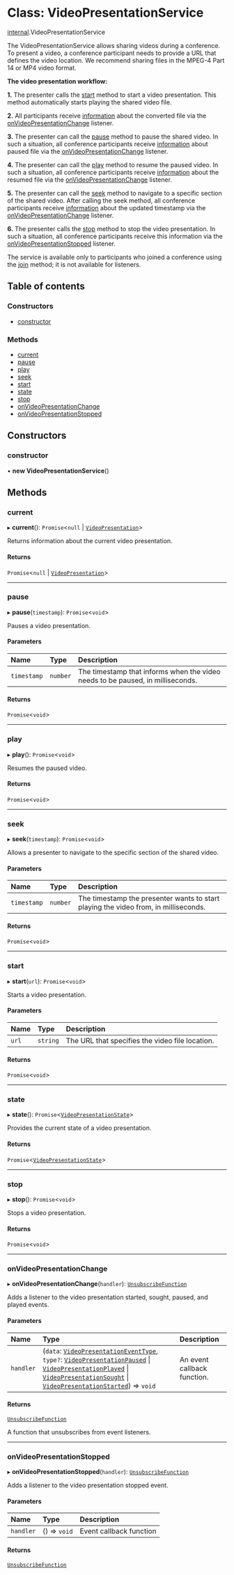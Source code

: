 # Class: VideoPresentationService

[internal](../modules/internal.md).VideoPresentationService

The VideoPresentationService allows sharing videos during a conference. To present a video, a conference participant needs to provide a URL that defines the video location. We recommend sharing files in the MPEG-4 Part 14 or MP4 video format.

**The video presentation workflow:**

**1.** The presenter calls the [start](#start) method to start a video presentation. This method automatically starts playing the shared video file.

**2.** All participants receive [information](doc:rn-client-sdk-models-videopresentationeventtype) about the converted file via the [onVideoPresentationChange](#onvideopresentationchange) listener.

**3.** The presenter can call the [pause](#pause) method to pause the shared video. In such a situation, all conference participants receive [information](doc:rn-client-sdk-models-videopresentationeventtype) about paused file via the [onVideoPresentationChange](#onvideopresentationchange) listener.

**4.** The presenter can call the [play](#play) method to resume the paused video. In such a situation, all conference participants receive [information](doc:rn-client-sdk-models-videopresentationeventtype) about the resumed file via the [onVideoPresentationChange](#onvideopresentationchange) listener.

**5.** The presenter can call the [seek](#seek) method to navigate to a specific section of the shared video. After calling the seek method, all conference participants receive [information](doc:rn-client-sdk-models-videopresentationeventtype) about the updated timestamp via the [onVideoPresentationChange](#onvideopresentationchange) listener.

**6.** The presenter calls the [stop](#stop) method to stop the video presentation. In such a situation, all conference participants receive this information via the [onVideoPresentationStopped](#onvideopresentationstopped) listener.

The service is available only to participants who joined a conference using the [join](doc:rn-client-sdk-conferenceservice#join) method; it is not available for listeners.

## Table of contents

### Constructors

- [constructor](internal.VideoPresentationService.md#constructor)

### Methods

- [current](internal.VideoPresentationService.md#current)
- [pause](internal.VideoPresentationService.md#pause)
- [play](internal.VideoPresentationService.md#play)
- [seek](internal.VideoPresentationService.md#seek)
- [start](internal.VideoPresentationService.md#start)
- [state](internal.VideoPresentationService.md#state)
- [stop](internal.VideoPresentationService.md#stop)
- [onVideoPresentationChange](internal.VideoPresentationService.md#onvideopresentationchange)
- [onVideoPresentationStopped](internal.VideoPresentationService.md#onvideopresentationstopped)

## Constructors

### constructor

• **new VideoPresentationService**()

## Methods

### current

▸ **current**(): `Promise`<``null`` \| [`VideoPresentation`](../interfaces/internal.VideoPresentation.md)\>

Returns information about the current video presentation.

#### Returns

`Promise`<``null`` \| [`VideoPresentation`](../interfaces/internal.VideoPresentation.md)\>

___

### pause

▸ **pause**(`timestamp`): `Promise`<`void`\>

Pauses a video presentation.

#### Parameters

| Name | Type | Description |
| :------ | :------ | :------ |
| `timestamp` | `number` | The timestamp that informs when the video needs to be paused, in milliseconds. |

#### Returns

`Promise`<`void`\>

___

### play

▸ **play**(): `Promise`<`void`\>

Resumes the paused video.

#### Returns

`Promise`<`void`\>

___

### seek

▸ **seek**(`timestamp`): `Promise`<`void`\>

Allows a presenter to navigate to the specific section of the shared video.

#### Parameters

| Name | Type | Description |
| :------ | :------ | :------ |
| `timestamp` | `number` | The timestamp the presenter wants to start playing the video from, in milliseconds. |

#### Returns

`Promise`<`void`\>

___

### start

▸ **start**(`url`): `Promise`<`void`\>

Starts a video presentation.

#### Parameters

| Name | Type | Description |
| :------ | :------ | :------ |
| `url` | `string` | The URL that specifies the video file location. |

#### Returns

`Promise`<`void`\>

___

### state

▸ **state**(): `Promise`<[`VideoPresentationState`](../enums/internal.VideoPresentationState.md)\>

Provides the current state of a video presentation.

#### Returns

`Promise`<[`VideoPresentationState`](../enums/internal.VideoPresentationState.md)\>

___

### stop

▸ **stop**(): `Promise`<`void`\>

Stops a video presentation.

#### Returns

`Promise`<`void`\>

___

### onVideoPresentationChange

▸ **onVideoPresentationChange**(`handler`): [`UnsubscribeFunction`](../modules/internal.md#unsubscribefunction)

Adds a listener to the video presentation started, sought, paused, and played events.

#### Parameters

| Name | Type | Description |
| :------ | :------ | :------ |
| `handler` | (`data`: [`VideoPresentationEventType`](../interfaces/internal.VideoPresentationEventType.md), `type?`: [`VideoPresentationPaused`](../modules/internal.md#videopresentationpaused) \| [`VideoPresentationPlayed`](../modules/internal.md#videopresentationplayed) \| [`VideoPresentationSought`](../modules/internal.md#videopresentationsought) \| [`VideoPresentationStarted`](../modules/internal.md#videopresentationstarted)) => `void` | An event callback function. |

#### Returns

[`UnsubscribeFunction`](../modules/internal.md#unsubscribefunction)

A function that unsubscribes from event listeners.

___

### onVideoPresentationStopped

▸ **onVideoPresentationStopped**(`handler`): [`UnsubscribeFunction`](../modules/internal.md#unsubscribefunction)

Adds a listener to the video presentation stopped event.

#### Parameters

| Name | Type | Description |
| :------ | :------ | :------ |
| `handler` | () => `void` | Event callback function |

#### Returns

[`UnsubscribeFunction`](../modules/internal.md#unsubscribefunction)
